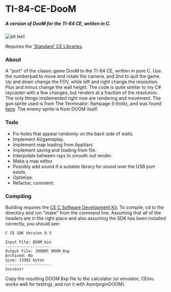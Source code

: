 # TI-84-CE-DooM
##### A version of DooM for the TI-84 CE, written in C.

![alt text](https://raw.githubusercontent.com/qwcan/TI-84-CE-DooM/master/screenshot.png "A screenshot of the current build of the game.")

Requires the ['Standard' CE Libraries](https://github.com/CE-Programming/libraries/releases).

### About
A "port" of the classic game DooM to the TI-84 CE, written in pure C. Use the numberpad to move and rotate the camera, and 2nd to quit the game. Up and down change the FOV, while left and right change the resolution. Plus and minus change the wall height. The code is quite similar to my C# raycaster with a few changes, but renders at a fraction of the resolution. The only things implemented right now are rendering and movement. The gun sprite used is from The Terminator: Rampage (I think), and was found [here](https://www.realm667.com/index.php/en/armory-mainmenu-157/947-ak47#credits). The enemy sprite is from DOOM itself.

### Todo
* Fix holes that appear randomly on the back side of walls.
* Implement AI/gameplay.
* Implement map loading from AppVars
* Implement saving and loading from file.
* Interpolate between rays to smooth out render.
* Make a map editor.
* Possibly add sound if a suitable library for sound over the USB port exists.
* Optimize.
* Refactor, comment.
### Compiling
Building requires the [CE C Software Development Kit](https://github.com/CE-Programming/toolchain/releases). To compile, cd to the directory and run "make" from the command line. Assuming that all of the headers are in the right place and also assuming the SDK has been installed correctly, you should see:
``` 
C CE SDK Version 8.3

Input File: DOOM.bin
--------------------
Output File: [DOOM] DOOM.8xp
Archived: No
Size: 13302 bytes
--------------------
Success!

```
Copy the resulting DOOM.8xp file to the calculator (or emulator, CEmu works well for testing), and run it with Asm(prgmDOOM).
